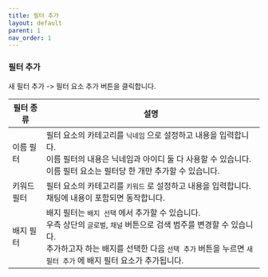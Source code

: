 ```yaml
---
title: 필터 추가
layout: default
parent: 1
nav_order: 1
---
```


### 필터 추가

새 필터 추가 -> 필터 요소 추가 버튼을 클릭합니다.

| 필터 종류 | 설명 |
| - | - |
|이름 필터| 필터 요소의 카테고리를 `닉네임` 으로 설정하고 내용을 입력합니다. </br> 이름 필터의 내용은 닉네임과 아이디 둘 다 사용할 수 있습니다. </br> 이름 필터 요소는 필터당 한 개만 추가할 수 있습니다. |
|키워드 필터| 필터 요소의 카테고리를 `키워드` 로 설정하고 내용을 입력합니다. </br> 채팅에 내용이 포함되면 동작합니다. |
|배지 필터| 배지 필터는 `배지 선택` 에서 추가할 수 있습니다. </br> 우측 상단의 `글로벌`, `채널` 버튼으로 검색 범주를 변경할 수 있습니다. </br> 추가하고자 하는 배지를 선택한 다음 `선택 추가` 버튼을 누르면 `새 필터 추가` 에 배지 필터 요소가 추가됩니다. |
